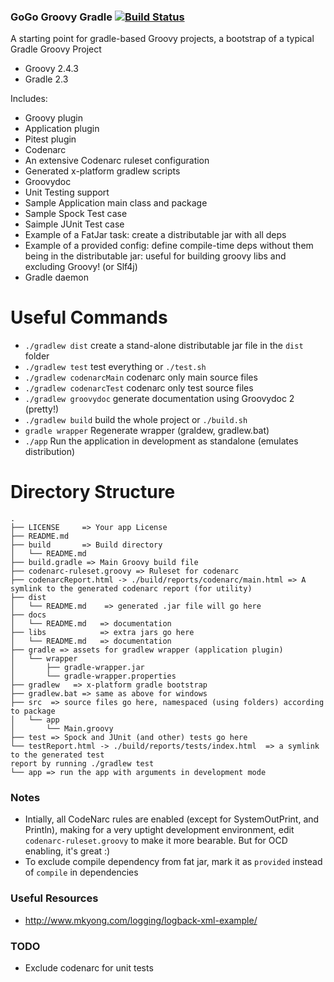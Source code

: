 ### GoGo Groovy Gradle [![Build Status](https://travis-ci.org/hexa1/gogo-groovy-gradle.svg)](https://travis-ci.org/hexa1/gogo-groovy-gradle)

A starting point for gradle-based Groovy projects, a bootstrap of a typical Gradle Groovy Project

- Groovy 2.4.3
- Gradle 2.3

Includes:

- Groovy plugin
- Application plugin
- Pitest plugin
- Codenarc
- An extensive Codenarc ruleset configuration
- Generated x-platform gradlew scripts
- Groovydoc
- Unit Testing support
- Sample Application main class and package
- Sample Spock Test case
- Saimple JUnit Test case
- Example of a FatJar task: create a distributable jar with all deps
- Example of a provided config: define compile-time deps without them being in the distributable jar: useful for building groovy libs and excluding Groovy! (or Slf4j)
- Gradle daemon

Useful Commands
===============

- `./gradlew dist` create a stand-alone distributable jar file in the `dist` folder
- `./gradlew test` test everything or `./test.sh`
- `./gradlew codenarcMain` codenarc only main source files
- `./gradlew codenarcTest` codenarc only test source files
- `./gradlew groovydoc` generate documentation using Groovydoc 2 (pretty!)
- `./gradlew build` build the whole project or `./build.sh`
- `gradle wrapper` Regenerate wrapper (graldew, gradlew.bat)
- `./app` Run the application in development as standalone (emulates distribution)

Directory Structure
===================

```
.
├── LICENSE     => Your app License
├── README.md
├── build       => Build directory
│   └── README.md
├── build.gradle => Main Groovy build file
├── codenarc-ruleset.groovy => Ruleset for codenarc
├── codenarcReport.html -> ./build/reports/codenarc/main.html => A symlink to the generated codenarc report (for utility)
├── dist
│   └── README.md    => generated .jar file will go here
├── docs
│   └── README.md   => documentation
├── libs            => extra jars go here
│   └── README.md   => documentation
├── gradle => assets for gradlew wrapper (application plugin)
│   └── wrapper
│       ├── gradle-wrapper.jar
│       └── gradle-wrapper.properties
├── gradlew   => x-platform gradle bootstrap
├── gradlew.bat => same as above for windows
├── src  => source files go here, namespaced (using folders) according to package
│   └── app
│       └── Main.groovy
├── test => Spock and JUnit (and other) tests go here
└── testReport.html -> ./build/reports/tests/index.html  => a symlink to the generated test 
report by running ./gradlew test
└── app => run the app with arguments in development mode
```

### Notes

- Intially, all CodeNarc rules are enabled (except for SystemOutPrint, and Println), making for a very uptight development environment, edit `codenarc-ruleset.groovy` to make it more bearable. But for OCD enabling, it's great :)
- To exclude compile dependency from fat jar, mark it as `provided` instead of `compile` in dependencies

### Useful Resources

- http://www.mkyong.com/logging/logback-xml-example/

### TODO

- Exclude codenarc for unit tests
